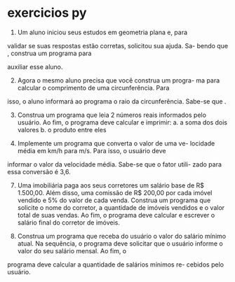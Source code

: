 # exercicios py
1. Um aluno iniciou seus estudos em geometria plana e, para

validar se suas respostas estão corretas, solicitou sua ajuda. Sa-
bendo que , construa um programa para

auxiliar esse aluno.

2. Agora o mesmo aluno precisa que você construa um progra-
ma para calcular o comprimento de uma circunferência. Para

isso, o aluno informará ao programa o raio da circunferência.
Sabe-se que .

3. Construa um programa que leia 2 números reais informados
pelo usuário. Ao fim, o programa deve calcular e imprimir:
a. a soma dos dois valores
b. o produto entre eles

4. Implemente um programa que converta o valor de uma ve-
locidade média em km/h para m/s. Para isso, o usuário deve

informar o valor da velocidade média. Sabe-se que o fator utili-
zado para essa conversão é 3,6.

7. Uma imobiliária paga aos seus corretores um salário base
de R$ 1.500,00. Além disso, uma comissão de R$ 200,00 por
cada imóvel vendido e 5% do valor de cada venda. Construa
um programa que solicite o nome do corretor, a quantidade
de imóveis vendidos e o valor total de suas vendas. Ao fim, o
programa deve calcular e escrever o salário final do corretor de
imóveis.

8. Construa um programa que receba do usuário o valor do
salário mínimo atual. Na sequência, o programa deve solicitar
que o usuário informe o valor do seu salário mensal. Ao fim, o

programa deve calcular a quantidade de salários mínimos re-
cebidos pelo usuário.